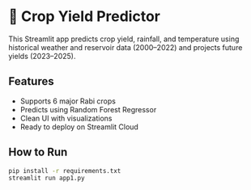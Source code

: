 # 🌾 Crop Yield Predictor

This Streamlit app predicts crop yield, rainfall, and temperature using historical weather and reservoir data (2000–2022) and projects future yields (2023–2025).

## Features
- Supports 6 major Rabi crops
- Predicts using Random Forest Regressor
- Clean UI with visualizations
- Ready to deploy on Streamlit Cloud

## How to Run
```bash
pip install -r requirements.txt
streamlit run app1.py

